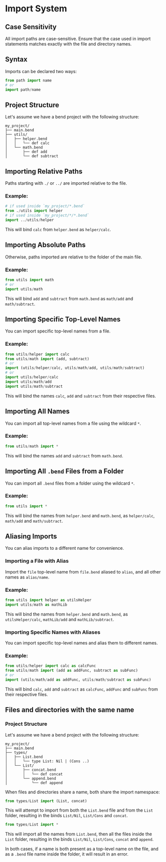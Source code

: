# Import System

## Case Sensitivity
All import paths are case-sensitive. Ensure that the case used in import statements matches exactly with the file and directory names.

## Syntax
Imports can be declared two ways:

```py
from path import name
# or
import path/name
```

## Project Structure
Let's assume we have a bend project with the following structure:

```
my_project/
├── main.bend
├── utils/
│   ├── helper.bend
│   │   └── def calc
│   └── math.bend
│       ├── def add
│       └── def subtract
```

## Importing Relative Paths
Paths starting with `./` or `../` are imported relative to the file.

### Example:
```py
# if used inside `my_project/*.bend`
from ./utils import helper
# if used inside `my_project/*/*.bend`
import ../utils/helper
```

This will bind `calc` from `helper.bend` as `helper/calc`.

## Importing Absolute Paths
Otherwise, paths imported are relative to the folder of the main file.

### Example:
```py
from utils import math
# or
import utils/math
```

This will bind `add` and `subtract` from `math.bend` as `math/add` and `math/subtract`.

## Importing Specific Top-Level Names
You can import specific top-level names from a file.

### Example:
```py
from utils/helper import calc
from utils/math import (add, subtract)
# or
import (utils/helper/calc, utils/math/add, utils/math/subtract)
# or
import utils/helper/calc
import utils/math/add
import utils/math/subtract
```

This will bind the names `calc`, `add` and `subtract` from their respective files. 

## Importing All Names
You can import all top-level names from a file using the wildcard `*`.

### Example:
```py
from utils/math import *
```

This will bind the names `add` and `subtract` from `math.bend`. 

## Importing All `.bend` Files from a Folder
You can import all `.bend` files from a folder using the wildcard `*`.

### Example:
```py
from utils import *
```

This will bind the names from `helper.bend` and `math.bend`, as `helper/calc`, `math/add` and `math/subtract`.

## Aliasing Imports
You can alias imports to a different name for convenience.

### Importing a File with Alias
Import the `file` top-level name from `file.bend` aliased to `alias`, and all other names as `alias/name`.

### Example:
```py
from utils import helper as utilsHelper
import utils/math as mathLib
```

This will bind the names from `helper.bend` and `math.bend`, as `utilsHelper/calc`, `mathLib/add` and `mathLib/subtract`.

### Importing Specific Names with Aliases
You can import specific top-level names and alias them to different names.

### Example:
```py
from utils/helper import calc as calcFunc
from utils/math import (add as addFunc, subtract as subFunc)
# or
import (utils/math/add as addFunc, utils/math/subtract as subFunc)
```

This will bind `calc`, `add` and `subtract` as `calcFunc`, `addFunc` and `subFunc` from their respective files. 

## Files and directories with the same name

### Project Structure
Let's assume we have a bend project with the following structure:

```
my_project/
├── main.bend
├── types/
│   ├── List.bend
│   │   └── type List: Nil | (Cons ..)
│   └── List/
│       ├── concat.bend
│       │   └── def concat
│       └── append.bend
│           └── def append
```

When files and directories share a name, both share the import namespace:

```py
from types/List import (List, concat)
```

This will attempt to import from both the `List.bend` file and from the `List` folder, resulting in the binds `List/Nil`, `List/Cons` and `concat`.

```py
from types/List import *
```

This will import all the names from `List.bend`, then all the files inside the `List` folder, resulting in the binds `List/Nil`, `List/Cons`, `concat` and `append`.

In both cases, if a name is both present as a top-level name on the file, and as a `.bend` file name inside the folder, it will result in an error.
